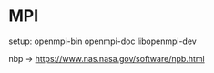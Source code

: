 # MPI

setup: openmpi-bin openmpi-doc libopenmpi-dev

nbp -> https://www.nas.nasa.gov/software/npb.html
